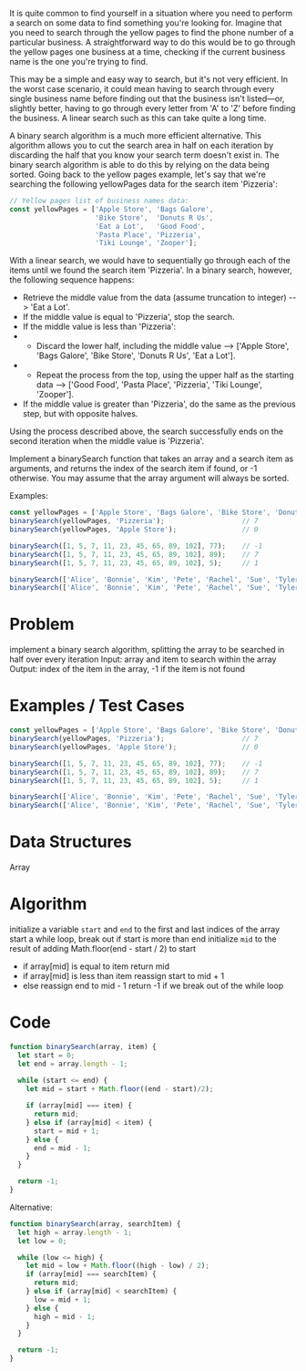 It is quite common to find yourself in a situation where you need to perform a search on some data to find something you're looking for. Imagine that you need to search through the yellow pages to find the phone number of a particular business. A straightforward way to do this would be to go through the yellow pages one business at a time, checking if the current business name is the one you're trying to find.

This may be a simple and easy way to search, but it's not very efficient. In the worst case scenario, it could mean having to search through every single business name before finding out that the business isn't listed—or, slightly better, having to go through every letter from 'A' to 'Z' before finding the business. A linear search such as this can take quite a long time.

A binary search algorithm is a much more efficient alternative. This algorithm allows you to cut the search area in half on each iteration by discarding the half that you know your search term doesn't exist in. The binary search algorithm is able to do this by relying on the data being sorted. Going back to the yellow pages example, let's say that we're searching the following yellowPages data for the search item 'Pizzeria':
```js
// Yellow pages list of business names data:
const yellowPages = ['Apple Store', 'Bags Galore',
                     'Bike Store',  'Donuts R Us',
                     'Eat a Lot',   'Good Food',
                     'Pasta Place', 'Pizzeria',
                     'Tiki Lounge', 'Zooper'];
```
With a linear search, we would have to sequentially go through each of the items until we found the search item 'Pizzeria'. In a binary search, however, the following sequence happens:

- Retrieve the middle value from the data (assume truncation to integer) --> 'Eat a Lot'.
- If the middle value is equal to 'Pizzeria', stop the search.
- If the middle value is less than 'Pizzeria':
- -   Discard the lower half, including the middle value --> ['Apple Store', 'Bags Galore', 'Bike Store', 'Donuts R Us', 'Eat a Lot'].
- -   Repeat the process from the top, using the upper half as the starting data --> ['Good Food', 'Pasta Place', 'Pizzeria', 'Tiki Lounge', 'Zooper'].
- If the middle value is greater than 'Pizzeria', do the same as the previous step, but with opposite halves.

Using the process described above, the search successfully ends on the second iteration when the middle value is 'Pizzeria'.

Implement a binarySearch function that takes an array and a search item as arguments, and returns the index of the search item if found, or -1 otherwise. You may assume that the array argument will always be sorted.

Examples:
```js
const yellowPages = ['Apple Store', 'Bags Galore', 'Bike Store', 'Donuts R Us', 'Eat a Lot', 'Good Food', 'Pasta Place', 'Pizzeria', 'Tiki Lounge', 'Zooper'];
binarySearch(yellowPages, 'Pizzeria');                   // 7
binarySearch(yellowPages, 'Apple Store');                // 0

binarySearch([1, 5, 7, 11, 23, 45, 65, 89, 102], 77);    // -1
binarySearch([1, 5, 7, 11, 23, 45, 65, 89, 102], 89);    // 7
binarySearch([1, 5, 7, 11, 23, 45, 65, 89, 102], 5);     // 1

binarySearch(['Alice', 'Bonnie', 'Kim', 'Pete', 'Rachel', 'Sue', 'Tyler'], 'Peter');  // -1
binarySearch(['Alice', 'Bonnie', 'Kim', 'Pete', 'Rachel', 'Sue', 'Tyler'], 'Tyler');  // 6
```

# Problem
implement a binary search algorithm, splitting the array to be searched in half over every iteration
Input: array and item to search within the array
Output: index of the item in the array, -1 if the item is not found

# Examples / Test Cases
```js
const yellowPages = ['Apple Store', 'Bags Galore', 'Bike Store', 'Donuts R Us', 'Eat a Lot', 'Good Food', 'Pasta Place', 'Pizzeria', 'Tiki Lounge', 'Zooper'];
binarySearch(yellowPages, 'Pizzeria');                   // 7
binarySearch(yellowPages, 'Apple Store');                // 0

binarySearch([1, 5, 7, 11, 23, 45, 65, 89, 102], 77);    // -1
binarySearch([1, 5, 7, 11, 23, 45, 65, 89, 102], 89);    // 7
binarySearch([1, 5, 7, 11, 23, 45, 65, 89, 102], 5);     // 1

binarySearch(['Alice', 'Bonnie', 'Kim', 'Pete', 'Rachel', 'Sue', 'Tyler'], 'Peter');  // -1
binarySearch(['Alice', 'Bonnie', 'Kim', 'Pete', 'Rachel', 'Sue', 'Tyler'], 'Tyler');  // 6
```

# Data Structures
Array

# Algorithm
initialize a variable `start` and `end` to the first and last indices of the array
start a while loop, break out if start is more than end
initialize `mid` to the result of adding Math.floor(end - start / 2) to start
- if array[mid] is equal to item return mid
- if array[mid] is less than item reassign start to mid + 1
- else reassign end to mid - 1
return -1 if we break out of the while loop

# Code
```js
function binarySearch(array, item) {
  let start = 0;
  let end = array.length - 1;
  
  while (start <= end) {
    let mid = start + Math.floor((end - start)/2);

    if (array[mid] === item) {
      return mid;
    } else if (array[mid] < item) {
      start = mid + 1;
    } else {
      end = mid - 1;
    }
  }

  return -1;
}
```

Alternative:
```js
function binarySearch(array, searchItem) {
  let high = array.length - 1;
  let low = 0;

  while (low <= high) {
    let mid = low + Math.floor((high - low) / 2);
    if (array[mid] === searchItem) {
      return mid;
    } else if (array[mid] < searchItem) {
      low = mid + 1;
    } else {
      high = mid - 1;
    }
  }

  return -1;
}
```